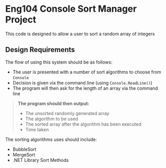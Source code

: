 # Eng104 Console Sort Manager Project

This code is designed to allow a user to sort a random array of integers

## Design Requirements

The flow of using this system should be as follows:

* The user is presented with a number of sort algorithms to choose from `Console`
* Decision is given via the command line (using `Console.ReadLine()`)
* The program will then ask for the length of an array via the command line

> **The program should then output:**
> * The unsorted randomly generated array
> * The algorithm to be used
> * The sorted array after the algorithm has been executed
> * Time taken

The sorting algorithms uses should include:
* BubbleSort
* MergeSort
* .NET Library Sort Methods

